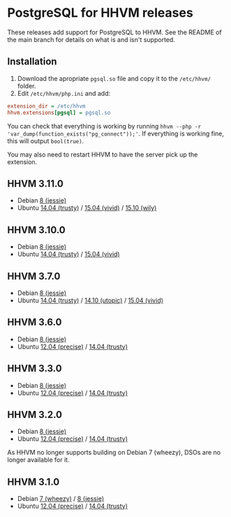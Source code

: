 # PostgreSQL for HHVM releases

These releases add support for PostgreSQL to HHVM. See the README of the main branch for details on what is and isn't supported.

## Installation

1. Download the apropriate `pgsql.so` file and copy it to the `/etc/hhvm/` folder.
2. Edit `/etc/hhvm/php.ini` and add:
~~~ini
extension_dir = /etc/hhvm
hhvm.extensions[pgsql] = pgsql.so
~~~

You can check that everything is working by running `hhvm --php -r 'var_dump(function_exists("pg_connect"));'`.
If everything is working fine, this will output `bool(true)`.

You may also need to restart HHVM to have the server pick up the extension.

## HHVM 3.11.0

* Debian [8 (jessie)](https://github.com/PocketRent/hhvm-pgsql/raw/releases/3.11.0/debian/jessie/pgsql.so)
* Ubuntu [14.04 (trusty)](https://github.com/PocketRent/hhvm-pgsql/raw/releases/3.11.0/ubuntu/trusty/pgsql.so) / [15.04 (vivid)](https://github.com/PocketRent/hhvm-pgsql/raw/releases/3.11.0/ubuntu/vivid/pgsql.so) / [15.10 (wily)](https://github.com/PocketRent/hhvm-pgsql/raw/releases/3.11.0/ubuntu/wily/pgsql.so)

## HHVM 3.10.0

* Debian [8 (jessie)](https://github.com/PocketRent/hhvm-pgsql/raw/releases/3.10.0/debian/jessie/pgsql.so)
* Ubuntu [14.04 (trusty)](https://github.com/PocketRent/hhvm-pgsql/raw/releases/3.10.0/ubuntu/trusty/pgsql.so) / [15.04 (vivid)](https://github.com/PocketRent/hhvm-pgsql/raw/releases/3.10.0/ubuntu/vivid/pgsql.so)

## HHVM 3.7.0

* Debian [8 (jessie)](https://github.com/PocketRent/hhvm-pgsql/raw/releases/3.7.0/debian/jessie/pgsql.so)
* Ubuntu [14.04 (trusty)](https://github.com/PocketRent/hhvm-pgsql/raw/releases/3.7.0/ubuntu/trusty/pgsql.so) / [14.10 (utopic)](https://github.com/PocketRent/hhvm-pgsql/raw/releases/3.7.0/ubuntu/utopic/pgsql.so) / [15.04 (vivid)](https://github.com/PocketRent/hhvm-pgsql/raw/releases/3.7.0/ubuntu/vivid/pgsql.so)

## HHVM 3.6.0

* Debian [8 (jessie)](https://github.com/PocketRent/hhvm-pgsql/raw/releases/3.6.0/debian/jessie/pgsql.so)
* Ubuntu [12.04 (precise)](https://github.com/PocketRent/hhvm-pgsql/raw/releases/3.6.0/ubuntu/precise/pgsql.so) / [14.04 (trusty)](https://github.com/PocketRent/hhvm-pgsql/raw/releases/3.6.0/ubuntu/trusty/pgsql.so)

## HHVM 3.3.0

* Debian [8 (jessie)](https://github.com/PocketRent/hhvm-pgsql/raw/releases/3.3.0/debian/jessie/pgsql.so)
* Ubuntu [12.04 (precise)](https://github.com/PocketRent/hhvm-pgsql/raw/releases/3.3.0/ubuntu/precise/pgsql.so) / [14.04 (trusty)](https://github.com/PocketRent/hhvm-pgsql/raw/releases/3.3.0/ubuntu/trusty/pgsql.so)

## HHVM 3.2.0

* Debian [8 (jessie)](https://github.com/PocketRent/hhvm-pgsql/raw/releases/3.2.0/debian/jessie/pgsql.so)
* Ubuntu [12.04 (precise)](https://github.com/PocketRent/hhvm-pgsql/raw/releases/3.2.0/ubuntu/precise/pgsql.so) / [14.04 (trusty)](https://github.com/PocketRent/hhvm-pgsql/raw/releases/3.2.0/ubuntu/trusty/pgsql.so)

As HHVM no longer supports building on Debian 7 (wheezy), DSOs are no longer available for it.

## HHVM 3.1.0

* Debian [7 (wheezy)](https://github.com/PocketRent/hhvm-pgsql/raw/releases/3.1.0/debian/wheezy/pgsql.so) / [8 (jessie)](https://github.com/PocketRent/hhvm-pgsql/raw/releases/3.1.0/debian/jessie/pgsql.so)
* Ubuntu [12.04 (precise)](https://github.com/PocketRent/hhvm-pgsql/raw/releases/3.1.0/ubuntu/precise/pgsql.so) / [14.04 (trusty)](https://github.com/PocketRent/hhvm-pgsql/raw/releases/3.1.0/ubuntu/trusty/pgsql.so)
